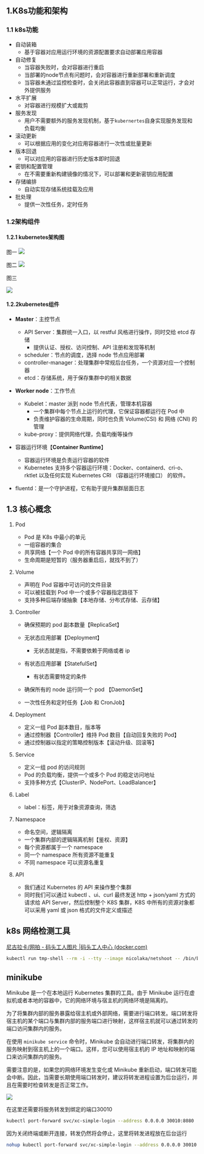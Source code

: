 ## 1.K8s功能和架构

### 1.1 k8s功能
- 自动装箱
	- 基于容器对应用运行环境的资源配置要求自动部署应用容器
- 自动修复
	- 当容器失败时，会对容器进行重启
	- 当部署的node节点有问题时，会对容器进行重新部署和重新调度
	- 当容器未通过监控检查时，会关闭此容器直到容器可以正常运行，才会对外提供服务
- 水平扩展
	- 对容器进行规模扩大或裁剪
- 服务发现
	- 用户不需要额外的服务发现机制，基于`kubernertes`自身实现服务发现和负载均衡
- 滚动更新
	- 可以根据应用的变化对应用容器进行一次性或批量更新
- 版本回退
	- 可以对应用的容器进行历史版本即时回退
- 密钥和配置管理
	- 在不需要重新构建镜像的情况下，可以部署和更新密钥应用配置
- 存储编排
	- 自动实现存储系统挂载及应用
- 批处理
	- 提供一次性任务，定时任务

### 1.2架构组件

#### 1.2.1 kubernetes架构图

图一
![](https://zhaosi-1253759587.cos.ap-nanjing.myqcloud.com/files/obsidian/picture/k8s%E6%9E%B6%E6%9E%841.png)

图二
![](https://zhaosi-1253759587.cos.ap-nanjing.myqcloud.com/files/obsidian/picture/k8s%E6%9E%B6%E6%9E%842.png)


图三

![](https://zhaosi-1253759587.cos.ap-nanjing.myqcloud.com/files/obsidian/picture/k8s%E6%9E%B6%E6%9E%843.png)


#### 1.2.2kubernetes组件

-   **Master**：主控节点
    
    -   API Server：集群统一入口，以 restful 风格进行操作，同时交给 etcd 存储
        -   提供认证、授权、访问控制、API 注册和发现等机制
    -   scheduler：节点的调度，选择 node 节点应用部署
    -   controller-manager：处理集群中常规后台任务，一个资源对应一个控制器
    -   etcd：存储系统，用于保存集群中的相关数据
-   **Worker node**：工作节点
    
    -   Kubelet：master 派到 node 节点代表，管理本机容器
        -   一个集群中每个节点上运行的代理，它保证容器都运行在 Pod 中
        -   负责维护容器的生命周期，同时也负责 Volume(CSI) 和 网络 (CNI) 的管理
    -   kube-proxy：提供网络代理，负载均衡等操作
-   容器运行环境【**Container Runtime**】
    
    -   容器运行环境是负责运行容器的软件
    -   Kubernetes 支持多个容器运行环境：Docker、containerd、cri-o、rktlet 以及任何实现 Kubernetes CRI （容器运行环境接口） 的软件。
-   fluentd：是一个守护进程，它有助于提升集群层面日志

## 1.3 核心概念

1.  Pod
    
    -   Pod 是 K8s 中最小的单元
    -   一组容器的集合
    -   共享网络【一个 Pod 中的所有容器共享同一网络】
    -   生命周期是短暂的（服务器重启后，就找不到了）
2.  Volume
    
    -   声明在 Pod 容器中可访问的文件目录
    -   可以被挂载到 Pod 中一个或多个容器指定路径下
    -   支持多种后端存储抽象【本地存储、分布式存储、云存储】
3.  Controller
    
    -   确保预期的 pod 副本数量【ReplicaSet】
        
    -   无状态应用部署【Deployment】
        
        -   无状态就是指，不需要依赖于网络或者 ip
    -   有状态应用部署【StatefulSet】
        
        -   有状态需要特定的条件
    -   确保所有的 node 运行同一个 pod 【DaemonSet】
        
    -   一次性任务和定时任务【Job 和 CronJob】
        
4.  Deployment
    
    -   定义一组 Pod 副本数目，版本等
    -   通过控制器【Controller】维持 Pod 数目【自动回复失败的 Pod】
    -   通过控制器以指定的策略控制版本【滚动升级、回滚等】
5.  Service
    
    -   定义一组 pod 的访问规则
    -   Pod 的负载均衡，提供一个或多个 Pod 的稳定访问地址
    -   支持多种方式【ClusterIP、NodePort、LoadBalancer】
6.  Label
    
    -   label：标签，用于对象资源查询，筛选
7.  Namespace
    
    -   命名空间，逻辑隔离
    -   一个集群内部的逻辑隔离机制【鉴权、资源】
    -   每个资源都属于一个 namespace
    -   同一个 namespace 所有资源不能重复
    -   不同 namespace 可以资源名重复
8.  API
    
    -   我们通过 Kubernetes 的 API 来操作整个集群
    -   同时我们可以通过 kubectl 、ui、curl 最终发送 http + json/yaml 方式的请求给 API Server，然后控制整个 K8S 集群，K8S 中所有的资源对象都可以采用 yaml 或 json 格式的文件定义或描述


## k8s 网络检测工具

[尼古拉卡/网拍 - 码头工人图片 |码头工人中心 (docker.com)](https://hub.docker.com/r/nicolaka/netshoot)

```sh
kubectl run tmp-shell --rm -i --tty --image nicolaka/netshoot -- /bin/bash
```

## minikube

Minikube 是一个在本地运行 Kubernetes 集群的工具。由于 Minikube 运行在虚拟机或者本地的容器中，它的网络环境与宿主机的网络环境是隔离的。

为了将集群内部的服务暴露给宿主机或外部网络，需要进行端口转发。端口转发将宿主机的某个端口与集群内部的服务端口进行映射，这样宿主机就可以通过转发的端口访问集群内的服务。

在使用 `minikube service` 命令时，Minikube 会自动进行端口转发，将集群内的服务映射到宿主机上的一个端口。这样，您可以使用宿主机的 IP 地址和映射的端口来访问集群内的服务。

需要注意的是，如果您的网络环境发生变化或 Minikube 重新启动，端口转发可能会中断。因此，当需要长期使用端口转发时，建议将转发进程设置为后台运行，并且在需要时检查转发是否正常工作。


![](https://zhaosi-1253759587.cos.ap-nanjing.myqcloud.com/files/obsidian/picture/20230630111308.png)


在这里还需要将服务转发到绑定的端口30010 
```sh
kubectl port-forward svc/xc-simple-login --address 0.0.0.0 30010:8080
```

因为关闭终端或断开连接，转发仍然将会停止，这里将转发进程放在后台运行
```sh
nohup kubectl port-forward svc/xc-simple-login --address 0.0.0.0 30010:8080 > port-forward.log 2>&1 &
```